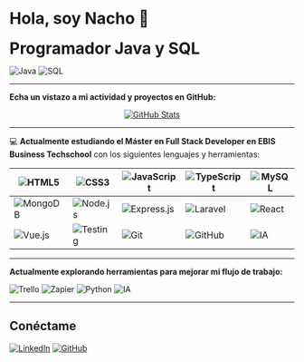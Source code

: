 # Hola, soy Nacho 👋

**<span style="font-size: 2em;">Programador Java y SQL</span>**

![Java](https://img.shields.io/badge/Java-007396?style=for-the-badge&logo=java&logoColor=white) 
![SQL](https://img.shields.io/badge/SQL-003B57?style=for-the-badge&logo=postgresql&logoColor=white)

---

**Echa un vistazo a mi actividad y proyectos en GitHub:**

<div align="center">

[![GitHub Stats](https://github-readme-stats.vercel.app/api?username=iggarsaudev&show_icons=true&hide_border=true&count_private=true&theme=radical)](https://github.com/iggarsaudev)

</div>

---

💻 **Actualmente estudiando el Máster en Full Stack Developer en EBIS Business Techschool** con los siguientes lenguajes y herramientas:

<div align="center">

| ![HTML5](https://img.shields.io/badge/HTML5-E34F26?style=for-the-badge&logo=html5&logoColor=white) | ![CSS3](https://img.shields.io/badge/CSS3-1572B6?style=for-the-badge&logo=css3&logoColor=white) | ![JavaScript](https://img.shields.io/badge/JavaScript-F7DF1E?style=for-the-badge&logo=javascript&logoColor=black) | ![TypeScript](https://img.shields.io/badge/TypeScript-007ACC?style=for-the-badge&logo=typescript&logoColor=white) | ![MySQL](https://img.shields.io/badge/MySQL-4479A1?style=for-the-badge&logo=mysql&logoColor=white) |
| --- | --- | --- | --- | --- |
| ![MongoDB](https://img.shields.io/badge/MongoDB-47A248?style=for-the-badge&logo=mongodb&logoColor=white) | ![Node.js](https://img.shields.io/badge/Node.js-339933?style=for-the-badge&logo=nodedotjs&logoColor=white) | ![Express.js](https://img.shields.io/badge/Express.js-000000?style=for-the-badge&logo=express&logoColor=white) | ![Laravel](https://img.shields.io/badge/Laravel-FF2D20?style=for-the-badge&logo=laravel&logoColor=white) | <img src="https://img.shields.io/badge/React-20232A?style=for-the-badge&logo=react&logoColor=61DAFB" alt="React"> |
| ![Vue.js](https://img.shields.io/badge/Vue.js-4FC08D?style=for-the-badge&logo=vue-dot-js&logoColor=white) | ![Testing](https://img.shields.io/badge/Testing-6C5CE7?style=for-the-badge&logo=testing-library&logoColor=white) | ![Git](https://img.shields.io/badge/Git-F05032?style=for-the-badge&logo=git&logoColor=white) | ![GitHub](https://img.shields.io/badge/GitHub-181717?style=for-the-badge&logo=github&logoColor=white) | ![IA](https://img.shields.io/badge/IA-5F8C76?style=for-the-badge&logo=OpenAI&logoColor=white) |

</div>

---

**Actualmente explorando herramientas para mejorar mi flujo de trabajo:**

![Trello](https://img.shields.io/badge/Trello-0079BF?style=for-the-badge&logo=trello&logoColor=white)
![Zapier](https://img.shields.io/badge/Zapier-FD8B27?style=for-the-badge&logo=zapier&logoColor=white)
![Python](https://img.shields.io/badge/Python-3776AB?style=for-the-badge&logo=python&logoColor=white)
![IA](https://img.shields.io/badge/IA-5F8C76?style=for-the-badge&logo=OpenAI&logoColor=white)


---

## Conéctame

[![LinkedIn](https://img.shields.io/badge/LinkedIn-0077B5?style=for-the-badge&logo=linkedin&logoColor=white)](https://www.linkedin.com/in/tu-usuario/)
[![GitHub](https://img.shields.io/badge/GitHub-181717?style=for-the-badge&logo=github&logoColor=white)](https://github.com/iggarsaudev)



